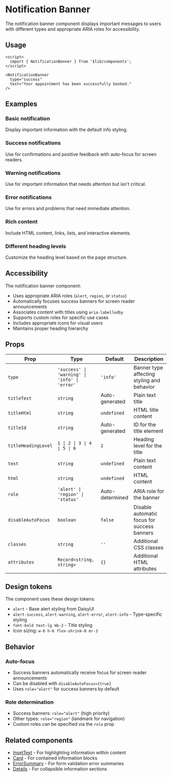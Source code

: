 # Notification Banner

The notification banner component displays important messages to users with different types and appropriate ARIA roles for accessibility.

## Usage

```svelte
<script>
  import { NotificationBanner } from '$lib/components';
</script>

<NotificationBanner 
  type="success"
  text="Your appointment has been successfully booked."
/>
```

## Examples

### Basic notification
Display important information with the default info styling.

### Success notifications
Use for confirmations and positive feedback with auto-focus for screen readers.

### Warning notifications
Use for important information that needs attention but isn't critical.

### Error notifications
Use for errors and problems that need immediate attention.

### Rich content
Include HTML content, links, lists, and interactive elements.

### Different heading levels
Customize the heading level based on the page structure.

## Accessibility

The notification banner component:
- Uses appropriate ARIA roles (`alert`, `region`, or `status`)
- Automatically focuses success banners for screen reader announcements
- Associates content with titles using `aria-labelledby`
- Supports custom roles for specific use cases
- Includes appropriate icons for visual users
- Maintains proper heading hierarchy

## Props

| Prop | Type | Default | Description |
| ---- | ---- | ------- | ----------- |
| `type` | `'success' \| 'warning' \| 'info' \| 'error'` | `'info'` | Banner type affecting styling and behavior |
| `titleText` | `string` | Auto-generated | Plain text title |
| `titleHtml` | `string` | `undefined` | HTML title content |
| `titleId` | `string` | Auto-generated | ID for the title element |
| `titleHeadingLevel` | `1 \| 2 \| 3 \| 4 \| 5 \| 6` | `2` | Heading level for the title |
| `text` | `string` | `undefined` | Plain text content |
| `html` | `string` | `undefined` | HTML content |
| `role` | `'alert' \| 'region' \| 'status'` | Auto-determined | ARIA role for the banner |
| `disableAutoFocus` | `boolean` | `false` | Disable automatic focus for success banners |
| `classes` | `string` | `''` | Additional CSS classes |
| `attributes` | `Record<string, string>` | `{}` | Additional HTML attributes |

## Design tokens

The component uses these design tokens:

- `alert` - Base alert styling from DaisyUI
- `alert-success`, `alert-warning`, `alert-error`, `alert-info` - Type-specific styling
- `font-bold text-lg mb-2` - Title styling
- Icon sizing: `w-6 h-6 flex-shrink-0 mr-3`

## Behavior

### Auto-focus
- Success banners automatically receive focus for screen reader announcements
- Can be disabled with `disableAutoFocus={true}`
- Uses `role="alert"` for success banners by default

### Role determination
- Success banners: `role="alert"` (high priority)
- Other types: `role="region"` (landmark for navigation)
- Custom roles can be specified via the `role` prop

## Related components

- [InsetText](../inset-text/+docs.md) - For highlighting information within content
- [Card](../card/+docs.md) - For contained information blocks
- [ErrorSummary](../error-summary/+docs.md) - For form validation error summaries
- [Details](../details/+docs.md) - For collapsible information sections